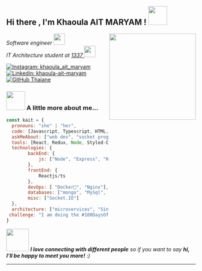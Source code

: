 <h2> Hi there  , I'm Khaoula AIT MARYAM ! <img src="https://media.giphy.com/media/mGcNjsfWAjY5AEZNw6/giphy.gif" width="50"/></h2>
<img align='right' src="https://media.giphy.com/media/ieyl9zmCjO4b4t6qoY/giphy.gif" width="230">
<p><em>Software engineer <img src="https://media.giphy.com/media/WUlplcMpOCEmTGBtBW/giphy.gif" width="30"> </br>  IT Architecture student at <a href="https://1337.ma/">1337 </a><img src="https://media.giphy.com/media/fYSnHlufseco8Fh93Z/giphy.gif" width="30">
</em></p>

[![Instagram: khaoula_ait_maryam](https://img.shields.io/badge/Instagram-E4405F?style=flat-square&logo=Linkedin&logoColor=white&link)](https://www.instagram.com/khaoula_ait_maryam/)
[![Linkedin: khaoula-ait-maryam](	https://img.shields.io/badge/LinkedIn-0077B5?style=flat-square&logo=Linkedin&logoColor=white&link=https://www.linkedin.com/in/khaoula-ait-maryam/)](https://www.linkedin.com/in/khaoula-ait-maryam-6119a7206/)
[![GitHub Thaiane](https://img.shields.io/github/followers/kait-mar?label=follow&style=social)](https://github.com/kait-mar)


### <img src="https://media.giphy.com/media/VgCDAzcKvsR6OM0uWg/giphy.gif" width="50"> A little more about me...  

```javascript
const kait = {
  pronouns: "she" | "her",
  code: [Javascript, Typescript, HTML, CSS, C, Python, C++],
  askMeAbout: ["web dev", "socket programming", "photography", "podcastegy"],
  tools: [React, Redux, Node, Styled-Components, Nest, Jest, Docker],
  technologies: {
        backEnd: {
            js: ["Node", "Express", "Nest"],
        },
        frontEnd: {
            Reactjs/ts
        },
        devOps: [ "Docker🐳", "Nginx"],
        databases: ["mongo", "MySql", "Postgres"],
        misc: ["Socket.IO"]
  },
  architecture: ["microservices", "Single page applications"],
 challenge: "I am doing the #100DaysOfCode challenge focused on react and typescript"
}
```

<img src="https://media.giphy.com/media/LnQjpWaON8nhr21vNW/giphy.gif" width="60"> <em><b>I love connecting with different people</b> so if you want to say <b>hi, I'll be happy to meet you more!</b> :)</em>

---
